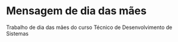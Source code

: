 # Mensagem de dia das mães
Trabalho de dia das mães do curso Técnico de Desenvolvimento de Sistemas
